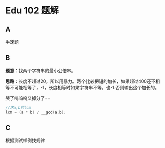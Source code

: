 # Edu 102 题解

## A

手速题

## B

**题意**：找两个字符串的最小公倍串。

**思路**：长度不超过20，所以用暴力。两个比较把短的加长，如果超过400还不相等不可能相等了，-1，长度相等时如果字符串不等，也-1.否则输出这个加长的。

哭了呜呜呜又掉分了==

```c++
//求a,b的lcm
lcm = (a * b) / __gcd(a,b);
```

## C

根据测试样例找规律
